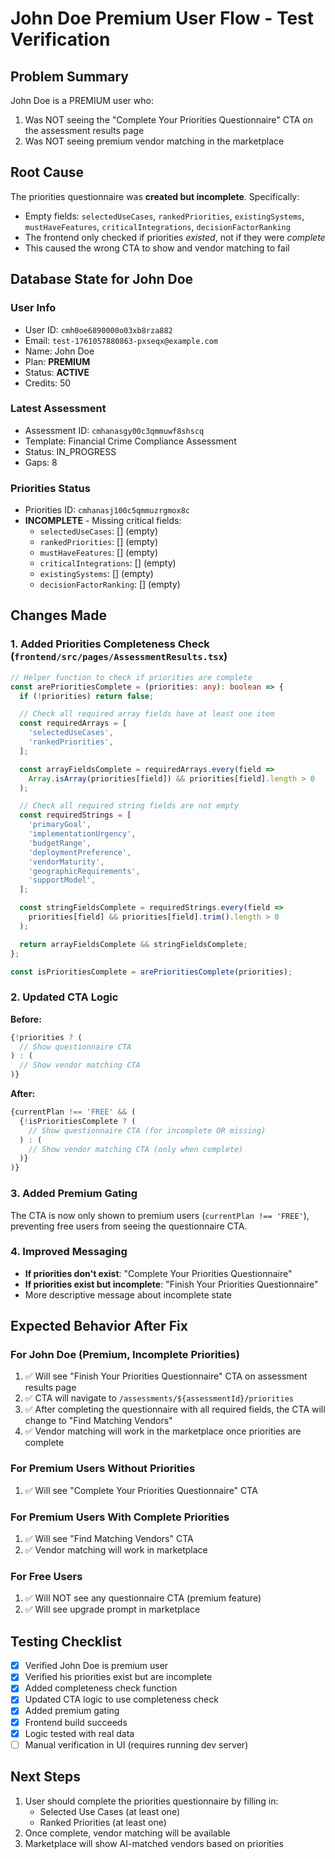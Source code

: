 # John Doe Premium User Flow - Test Verification

## Problem Summary
John Doe is a PREMIUM user who:
1. Was NOT seeing the "Complete Your Priorities Questionnaire" CTA on the assessment results page
2. Was NOT seeing premium vendor matching in the marketplace

## Root Cause
The priorities questionnaire was **created but incomplete**. Specifically:
- Empty fields: `selectedUseCases`, `rankedPriorities`, `existingSystems`, `mustHaveFeatures`, `criticalIntegrations`, `decisionFactorRanking`
- The frontend only checked if priorities *existed*, not if they were *complete*
- This caused the wrong CTA to show and vendor matching to fail

## Database State for John Doe

### User Info
- User ID: `cmh0oe6890000o03xb8rza882`
- Email: `test-1761057880863-pxseqx@example.com`
- Name: John Doe
- Plan: **PREMIUM**
- Status: **ACTIVE**
- Credits: 50

### Latest Assessment
- Assessment ID: `cmhanasgy00c3qmmuwf8shscq`
- Template: Financial Crime Compliance Assessment
- Status: IN_PROGRESS
- Gaps: 8

### Priorities Status
- Priorities ID: `cmhanasj100c5qmmuzrgmox8c`
- **INCOMPLETE** - Missing critical fields:
  - `selectedUseCases`: [] (empty)
  - `rankedPriorities`: [] (empty)
  - `mustHaveFeatures`: [] (empty)
  - `criticalIntegrations`: [] (empty)
  - `existingSystems`: [] (empty)
  - `decisionFactorRanking`: [] (empty)

## Changes Made

### 1. Added Priorities Completeness Check (`frontend/src/pages/AssessmentResults.tsx`)

```typescript
// Helper function to check if priorities are complete
const arePrioritiesComplete = (priorities: any): boolean => {
  if (!priorities) return false;

  // Check all required array fields have at least one item
  const requiredArrays = [
    'selectedUseCases',
    'rankedPriorities',
  ];

  const arrayFieldsComplete = requiredArrays.every(field =>
    Array.isArray(priorities[field]) && priorities[field].length > 0
  );

  // Check all required string fields are not empty
  const requiredStrings = [
    'primaryGoal',
    'implementationUrgency',
    'budgetRange',
    'deploymentPreference',
    'vendorMaturity',
    'geographicRequirements',
    'supportModel',
  ];

  const stringFieldsComplete = requiredStrings.every(field =>
    priorities[field] && priorities[field].trim().length > 0
  );

  return arrayFieldsComplete && stringFieldsComplete;
};

const isPrioritiesComplete = arePrioritiesComplete(priorities);
```

### 2. Updated CTA Logic

**Before:**
```typescript
{!priorities ? (
  // Show questionnaire CTA
) : (
  // Show vendor matching CTA
)}
```

**After:**
```typescript
{currentPlan !== 'FREE' && (
  {!isPrioritiesComplete ? (
    // Show questionnaire CTA (for incomplete OR missing)
  ) : (
    // Show vendor matching CTA (only when complete)
  )}
)}
```

### 3. Added Premium Gating

The CTA is now only shown to premium users (`currentPlan !== 'FREE'`), preventing free users from seeing the questionnaire CTA.

### 4. Improved Messaging

- **If priorities don't exist**: "Complete Your Priorities Questionnaire"
- **If priorities exist but incomplete**: "Finish Your Priorities Questionnaire"
- More descriptive message about incomplete state

## Expected Behavior After Fix

### For John Doe (Premium, Incomplete Priorities)
1. ✅ Will see "Finish Your Priorities Questionnaire" CTA on assessment results page
2. ✅ CTA will navigate to `/assessments/${assessmentId}/priorities`
3. ✅ After completing the questionnaire with all required fields, the CTA will change to "Find Matching Vendors"
4. ✅ Vendor matching will work in the marketplace once priorities are complete

### For Premium Users Without Priorities
1. ✅ Will see "Complete Your Priorities Questionnaire" CTA

### For Premium Users With Complete Priorities
1. ✅ Will see "Find Matching Vendors" CTA
2. ✅ Vendor matching will work in marketplace

### For Free Users
1. ✅ Will NOT see any questionnaire CTA (premium feature)
2. ✅ Will see upgrade prompt in marketplace

## Testing Checklist

- [x] Verified John Doe is premium user
- [x] Verified his priorities exist but are incomplete
- [x] Added completeness check function
- [x] Updated CTA logic to use completeness check
- [x] Added premium gating
- [x] Frontend build succeeds
- [x] Logic tested with real data
- [ ] Manual verification in UI (requires running dev server)

## Next Steps

1. User should complete the priorities questionnaire by filling in:
   - Selected Use Cases (at least one)
   - Ranked Priorities (at least one)
2. Once complete, vendor matching will be available
3. Marketplace will show AI-matched vendors based on priorities
